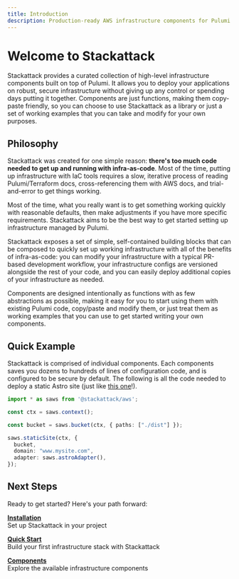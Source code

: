 ```yaml
---
title: Introduction
description: Production-ready AWS infrastructure components for Pulumi
---
```


<div class="intro-hero">

# Welcome to Stackattack

Stackattack provides a curated collection of high-level infrastructure components built on top of Pulumi. It allows you to deploy your applications on robust, secure infrastructure without giving up any control or spending days putting it together. Components are just functions, making them copy-paste friendly, so you can choose to use Stackattack as a library or just a set of working examples that you can take and modify for your own purposes.

</div>

## Philosophy

Stackattack was created for one simple reason: **there's too much code needed to get up and running with infra-as-code**. Most of the time, putting up infrastructure with IaC tools requires a slow, iterative process of reading Pulumi/Terraform docs, cross-referencing them with AWS docs, and trial-and-error to get things working.

Most of the time, what you really want is to get something working quickly with reasonable defaults, then make adjustments if you have more specific requirements. Stackattack aims to be the best way to get started setting up infrastructure managed by Pulumi.

Stackattack exposes a set of simple, self-contained building blocks that can be composed to quickly set up working infrastructure with all of the benefits of infra-as-code: you can modify your infrastructure with a typical PR-based development workflow, your infrastructure configs are versioned alongside the rest of your code, and you can easily deploy additional copies of your infrastructure as needed.

Components are designed intentionally as functions with as few abstractions as possible, making it easy for you to start using them with existing Pulumi code, copy/paste and modify them, or just treat them as working examples that you can use to get started writing your own components.

## Quick Example

Stackattack is comprised of individual components. Each components saves you dozens to hundreds of lines of configuration code, and is configured to be secure by default. The following is all the code needed to deploy a static Astro site (just like [this one](https://github.com/cfeenstra67/stackattack/blob/main/packages/docs/infra.ts)!).

```ts
import * as saws from '@stackattack/aws';

const ctx = saws.context();

const bucket = saws.bucket(ctx, { paths: ["./dist"] });

saws.staticSite(ctx, {
  bucket,
  domain: "www.mysite.com",
  adapter: saws.astroAdapter(),
});
```

## Next Steps

Ready to get started? Here's your path forward:

**[Installation](/getting-started/installation/)**  
Set up Stackattack in your project

**[Quick Start](/getting-started/quick-start/)**  
Build your first infrastructure stack with Stackattack

**[Components](/components/)**  
Explore the available infrastructure components
